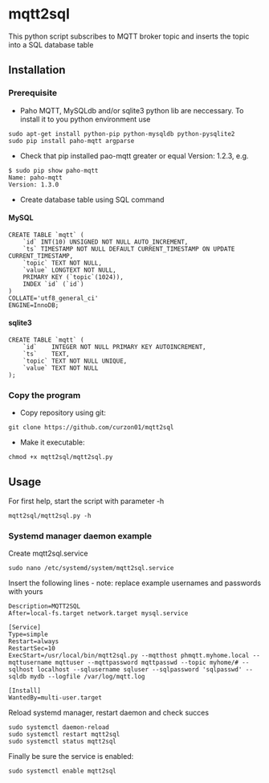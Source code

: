 # mqtt2sql
This python script subscribes to MQTT broker topic and inserts the topic into a SQL database table

## Installation
### Prerequisite
* Paho MQTT, MySQLdb and/or sqlite3 python lib are neccessary. To install it to you python environment use
```
sudo apt-get install python-pip python-mysqldb python-pysqlite2
sudo pip install paho-mqtt argparse
```
* Check that pip installed pao-mqtt greater or equal Version: 1.2.3, e.g.
```
$ sudo pip show paho-mqtt
Name: paho-mqtt
Version: 1.3.0
```
* Create database table using SQL command
#### MySQL
```
CREATE TABLE `mqtt` (
	`id` INT(10) UNSIGNED NOT NULL AUTO_INCREMENT,
	`ts` TIMESTAMP NOT NULL DEFAULT CURRENT_TIMESTAMP ON UPDATE CURRENT_TIMESTAMP,
	`topic` TEXT NOT NULL,
	`value` LONGTEXT NOT NULL,
	PRIMARY KEY (`topic`(1024)),
	INDEX `id` (`id`)
)
COLLATE='utf8_general_ci'
ENGINE=InnoDB;
```
#### sqlite3
```
CREATE TABLE `mqtt` (
	`id`	INTEGER NOT NULL PRIMARY KEY AUTOINCREMENT,
	`ts`	TEXT,
	`topic`	TEXT NOT NULL UNIQUE,
	`value`	TEXT NOT NULL
);
```


### Copy the program
* Copy repository using git:
```
git clone https://github.com/curzon01/mqtt2sql
```
* Make it executable:
```
chmod +x mqtt2sql/mqtt2sql.py
```

## Usage
For first help, start the script with parameter -h
```
mqtt2sql/mqtt2sql.py -h
```
### Systemd manager daemon example
Create mqtt2sql.service
```
sudo nano /etc/systemd/system/mqtt2sql.service
```
Insert the following lines - note: replace example usernames and passwords with yours
```
Description=MQTT2SQL
After=local-fs.target network.target mysql.service
 
[Service]
Type=simple
Restart=always
RestartSec=10
ExecStart=/usr/local/bin/mqtt2sql.py --mqtthost phmqtt.myhome.local --mqttusername mqttuser --mqttpassword mqttpasswd --topic myhome/# --sqlhost localhost --sqlusername sqluser --sqlpassword 'sqlpasswd' --sqldb mydb --logfile /var/log/mqtt.log

[Install]
WantedBy=multi-user.target
```
Reload systemd manager, restart daemon and check succes
```
sudo systemctl daemon-reload
sudo systemctl restart mqtt2sql
sudo systemctl status mqtt2sql
```
Finally be sure the service is enabled:
```
sudo systemctl enable mqtt2sql
```
